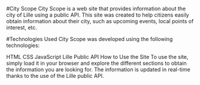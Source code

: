 #City Scope
City Scope is a web site that provides information about the city of Lille using a public API. This site was created to help citizens easily obtain information about their city, such as upcoming events, local points of interest, etc.

#Technologies Used
City Scope was developed using the following technologies:

HTML
CSS
JavaScript
Lille Public API
How to Use the Site
To use the site, simply load it in your browser and explore the different sections to obtain the information you are looking for. The information is updated in real-time thanks to the use of the Lille public API.

